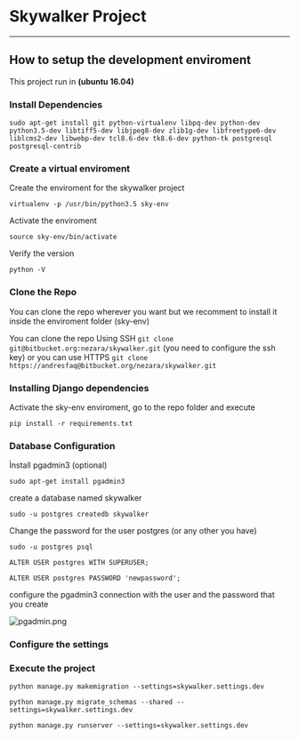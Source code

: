 # Skywalker Project
---

## How to setup the development enviroment

This project run in **(ubuntu 16.04)**

### Install Dependencies

`sudo apt-get install git python-virtualenv libpq-dev python-dev python3.5-dev libtiff5-dev libjpeg8-dev zlib1g-dev libfreetype6-dev liblcms2-dev libwebp-dev tcl8.6-dev tk8.6-dev python-tk postgresql postgresql-contrib`

### Create a virtual enviroment

Create the enviroment for the skywalker project

`virtualenv -p /usr/bin/python3.5 sky-env`

Activate the enviroment

`source sky-env/bin/activate`

Verify the version

`python -V`



### Clone the Repo

You can clone the repo wherever you want but we recomment to install it inside the enviroment folder (sky-env)
	
You can clone the repo Using SSH `git clone git@bitbucket.org:nezara/skywalker.git` (you need to configure the ssh key) or you can use HTTPS `git clone https://andresfaq@bitbucket.org/nezara/skywalker.git`


### Installing Django dependencies

Activate the sky-env enviroment, go to the repo folder and execute

`pip install -r requirements.txt`


### Database Configuration

Ìnstall pgadmin3 (optional)

`sudo apt-get install pgadmin3`

create a database named skywalker

`sudo -u postgres createdb skywalker`

Change the password for the user postgres (or any other you have)

`sudo -u postgres psql`

`ALTER USER postgres WITH SUPERUSER;`

`ALTER USER postgres PASSWORD 'newpassword';`

configure the pgadmin3 connection with the user and the password that you create


![pgadmin.png](https://bitbucket.org/repo/jqbXE8/images/663939298-pgadmin.png)

### Configure the settings


### Execute the project

`python manage.py makemigration --settings=skywalker.settings.dev`

`python manage.py migrate_schemas --shared --settings=skywalker.settings.dev`

`python manage.py runserver --settings=skywalker.settings.dev`